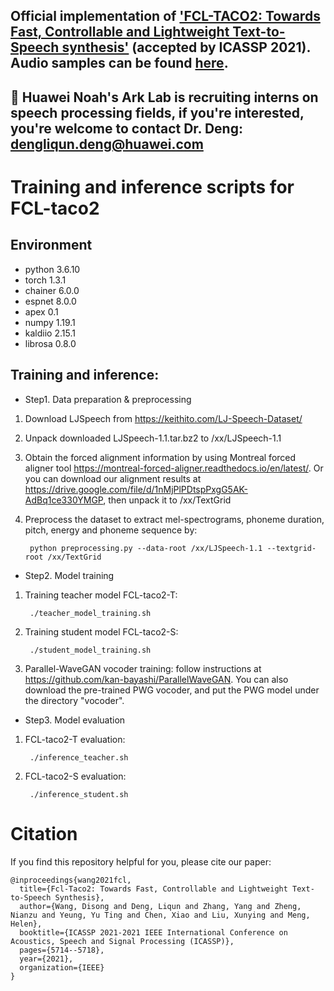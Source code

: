 ## Official implementation of **['FCL-TACO2: Towards Fast, Controllable and Lightweight Text-to-Speech synthesis'](http://www1.se.cuhk.edu.hk/~hccl/publications/pub/ICASSP2021-FCL-taco2-final-version.pdf)** (accepted by ICASSP 2021). Audio samples can be found **[here](https://wendison.github.io/FCL-taco2-demo/)**.
<!---**['FCL-TACO2: Towards Fast, Controllable and Lightweight Text-to-Speech synthesis'](http://www1.se.cuhk.edu.hk/~hccl/publications/pub/ICASSP2021-FCL-taco2-final-version.pdf)**--->
<!---## Audio samples: https://wendison.github.io/FCL-taco2-demo/--->
## :speech_balloon: Huawei Noah's Ark Lab is recruiting interns on speech processing fields, if you're interested, you're welcome to contact Dr. Deng:  dengliqun.deng@huawei.com

# Training and inference scripts for FCL-taco2
## Environment
*  python 3.6.10
*  torch 1.3.1
*  chainer 6.0.0
*  espnet 8.0.0
*  apex 0.1
*  numpy 1.19.1
*  kaldiio 2.15.1
*  librosa 0.8.0

## Training and inference:

*  Step1. Data preparation & preprocessing

1.  Download LJSpeech from https://keithito.com/LJ-Speech-Dataset/

2.  Unpack downloaded LJSpeech-1.1.tar.bz2 to /xx/LJSpeech-1.1

3.  Obtain the forced alignment information by using Montreal forced aligner tool https://montreal-forced-aligner.readthedocs.io/en/latest/. Or you can download our alignment results at https://drive.google.com/file/d/1nMjPlPDtspPxgG5AK-AdBq1ce330YMGP, then unpack it to /xx/TextGrid

4.  Preprocess the dataset to extract mel-spectrograms, phoneme duration, pitch, energy and phoneme sequence by:

         python preprocessing.py --data-root /xx/LJSpeech-1.1 --textgrid-root /xx/TextGrid



*  Step2. Model training

1.  Training teacher model FCL-taco2-T: 

         ./teacher_model_training.sh

2.  Training student model FCL-taco2-S: 

         ./student_model_training.sh

3.  Parallel-WaveGAN vocoder training: follow instructions at https://github.com/kan-bayashi/ParallelWaveGAN. You can also download the pre-trained PWG vocoder, and put the PWG model under the directory "vocoder".


*  Step3. Model evaluation

1.  FCL-taco2-T evaluation: 

         ./inference_teacher.sh

2.  FCL-taco2-S evaluation: 

         ./inference_student.sh


# Citation
If you find this repository helpful for you, please cite our paper:
```
@inproceedings{wang2021fcl,
  title={Fcl-Taco2: Towards Fast, Controllable and Lightweight Text-to-Speech Synthesis},
  author={Wang, Disong and Deng, Liqun and Zhang, Yang and Zheng, Nianzu and Yeung, Yu Ting and Chen, Xiao and Liu, Xunying and Meng, Helen},
  booktitle={ICASSP 2021-2021 IEEE International Conference on Acoustics, Speech and Signal Processing (ICASSP)},
  pages={5714--5718},
  year={2021},
  organization={IEEE}
}
```
